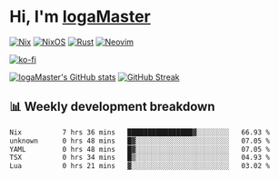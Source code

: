 # Hi, I'm [IogaMaster](https://youtube.com/IogaMaster)  

[![Nix](https://img.shields.io/badge/NIX-5277C3.svg?style=for-the-badge&logo=NixOS&logoColor=white)](https://builtwithnix.org/)
[![NixOS](https://img.shields.io/badge/NIXOS-5277C3.svg?style=for-the-badge&logo=NixOS&logoColor=white)](https://nixos.org/)
[![Rust](https://img.shields.io/badge/rust-%23000000.svg?style=for-the-badge&logo=rust&logoColor=white)](https://www.rust-lang.org/)
[![Neovim](https://img.shields.io/badge/NeoVim-%2357A143.svg?&style=for-the-badge&logo=neovim&logoColor=white)](https://github.com/neovim/neovim)

[![ko-fi](https://ko-fi.com/img/githubbutton_sm.svg)](https://ko-fi.com/X8X2P08GZ)

[![IogaMaster's GitHub stats](https://github-readme-stats.vercel.app/api?username=IogaMaster&show_icons=true&bg_color=1e1e2e&text_color=cdd6f4&icon_color=cba6f7&title_color=94e2d5)](https://github.com/IogaMaster)
[![GitHub Streak](https://streak-stats.demolab.com?user=IogaMaster&theme=catppuccin-mocha&hide_border=false&date_format=M%20j%5B%2C%20Y%5D)](https://git.io/streak-stats)


## 📊 Weekly development breakdown

<!--START_SECTION:wakaweek-->

```txt
Nix          7 hrs 36 mins   ████████████████▓░░░░░░░░   66.93 %
unknown      0 hrs 48 mins   █▓░░░░░░░░░░░░░░░░░░░░░░░   07.05 %
YAML         0 hrs 48 mins   █▓░░░░░░░░░░░░░░░░░░░░░░░   07.05 %
TSX          0 hrs 34 mins   █▒░░░░░░░░░░░░░░░░░░░░░░░   04.93 %
Lua          0 hrs 21 mins   ▓░░░░░░░░░░░░░░░░░░░░░░░░   03.02 %
```

<!--END_SECTION:wakaweek-->

